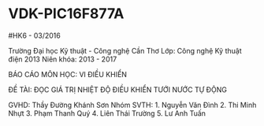 # VDK-PIC16F877A
#HK6 - 03/2016

Trường Đại học Kỹ thuật - Công nghệ Cần Thơ
Lớp: Công nghệ Kỹ thuật điện 2013
Niên khóa: 2013 - 2017

BÁO CÁO MÔN HỌC: VI ĐIỀU KHIỂN

ĐỀ TÀI: ĐỌC GIÁ TRỊ NHIỆT ĐỘ ĐIỀU KHIỂN TƯỚI NƯỚC TỰ ĐỘNG

GVHD: Thầy Đường Khánh Sơn
Nhóm SVTH: 
          1. Nguyễn Văn Đình
          2. Thi Minh Nhựt
          3. Phạm Thanh Quý
          4. Liên Thái Trường
          5. Lư Anh Tuấn
